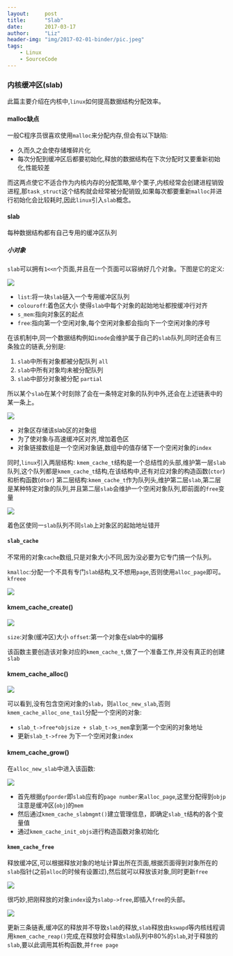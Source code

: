 ```yaml
---
layout:     post
title:      "Slab"
date:       2017-03-17
author:     "Liz"
header-img: "img/2017-02-01-binder/pic.jpeg"
tags:
    - Linux
    - SourceCode
---
```


### 内核缓冲区(slab)

此篇主要介绍在内核中,`linux`如何提高数据结构分配效率。

#### malloc缺点

一般C程序员很喜欢使用`malloc`来分配内存,但会有以下缺陷:

* 久而久之会使存储堆碎片化
* 每次分配到缓冲区后都要初始化,释放的数据结构在下次分配时又要重新初始化,性能较差

而这两点使它不适合作为内核内存的分配策略,举个栗子,内核经常会创建进程销毁进程,那`task_struct`这个结构就会经常被分配销毁,如果每次都要重新`malloc`并进行初始化会比较耗时,因此`linux`引入`slab`概念。

#### slab
每种数据结构都有自己专用的缓冲区队列

##### 小对象

`slab`可以拥有`1<<n`个页面,并且在一个页面可以容纳好几个对象。下图是它的定义:

![](/img/2017-03-17-slab/14895923041017.jpg)

* `list`:将一块`slab`链入一个专用缓冲区队列
* `colouroff`:着色区大小 使得`slab`中每个对象的起始地址都按缓冲行对齐
* `s_mem`:指向对象区的起点
* `free`:指向第一个空闲对象,每个空闲对象都会指向下一个空闲对象的序号

在该机制中,同一个数据结构例如`inode`会维护属于自己的`slab`队列,同时还会有三条独立的链表,分别是:

1. `slab`中所有对象都被分配队列 `all`
2. `slab`中所有对象均未被分配队列
3. `slab`中部分对象被分配 `partial`

所以某个`slab`在某个时刻除了会在一条特定对象的队列中外,还会在上述链表中的某一条上。

![](/img/2017-03-17-slab/14896722439739.jpg)


* 对象区存储该slab区的对象组
* 为了使对象与高速缓冲区对齐,增加着色区
* 对象链接数组是一个空闲对象链,数组中的值存储下一个空闲对象的`index`

同时,`linux`引入两层结构:
`kmem_cache_t`结构是一个总结性的头部,维护第一层`slab`队列,这个队列都是`kmem_cache_t`结构,在该结构中,还有对应对象的构造函数(`ctor`)和析构函数(`dtor`)
第二层结构:`kmem_cache_t`作为队列头,维护第二层`slab`,第二层是某种特定对象的队列,并且第二层`slab`会维护一个空闲对象队列,即前面的`free`变量

![](/img/2017-03-17-slab/14896636548003.jpg)


着色区使同一`slab`队列不同`slab`上对象区的起始地址错开

#### `slab_cache`

不常用的对象`cache`数组,只是对象大小不同,因为没必要为它专门搞一个队列。

`kmalloc`:分配一个不具有专门`slab`结构,又不想用`page`,否则使用`alloc_page`即可。
`kfreee`

![](/img/2017-03-17-slab/14896643007090.jpg)



#### kmem_cache_create()

![](/img/2017-03-17-slab/14896649630305.jpg)


`size`:对象(缓冲区)大小
`offset`:第一个对象在slab中的偏移

该函数主要创造该对象对应的`kmem_cache_t`,做了一个准备工作,并没有真正的创建`slab`

#### kmem_cache_alloc()

![](/img/2017-03-17-slab/14896651308601.jpg)



可以看到,没有包含空闲对象的`slab`，则`alloc_new_slab`,否则`kmem_cache_alloc_one_tail`分配一个空闲的对象:
* `slab_t->free*objsize + slab_t->s_mem`拿到第一个空闲的对象地址
* 更新`slab_t->free` 为下一个空闲对象`index `

#### kmem_cache_grow()

在`alloc_new_slab`中进入该函数:

![](/img/2017-03-17-slab/14896738239883.jpg)


* 首先根据`gfporder`即`slab`应有的`page number`来`alloc_page`,这里分配得到`objp` 注意是缓冲区(`obj`)的`mem`
* 然后通过`kmem_cache_slabmgmt()`建立管理信息，即确定`slab_t`结构的各个变量值
* 通过`kmem_cache_init_objs`进行构造函数对象初始化

#### `kmem_cache_free`

释放缓冲区,可以根据释放对象的地址计算出所在页面,根据页面得到对象所在的`slab`指针(之前`alloc`的时候有设置过),然后就可以释放该对象,同时更新`free`

![](/img/2017-03-17-slab/14896743034777.jpg)

很巧妙,把刚释放的对象`index`设为`slabp->free`,即插入`free`的头部。

![](/img/2017-03-17-slab/14896743331730.jpg)

更新三条链表,缓冲区的释放并不导致`slab`的释放,`slab`释放由`kswapd`等内核线程调用`kmem_cache_reap()`完成,在释放时会释放`slab`队列中80%的`slab`,对于释放的`slab`,要以此调用其析构函数,并`free page`

